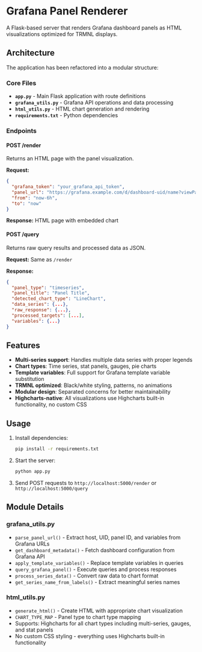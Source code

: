 # Grafana Panel Renderer

A Flask-based server that renders Grafana dashboard panels as HTML visualizations optimized for TRMNL displays.

## Architecture

The application has been refactored into a modular structure:

### Core Files

- **`app.py`** - Main Flask application with route definitions
- **`grafana_utils.py`** - Grafana API operations and data processing
- **`html_utils.py`** - HTML chart generation and rendering
- **`requirements.txt`** - Python dependencies

### Endpoints

#### POST /render
Returns an HTML page with the panel visualization.

**Request:**
```json
{
  "grafana_token": "your_grafana_api_token",
  "panel_url": "https://grafana.example.com/d/dashboard-uid/name?viewPanel=123",
  "from": "now-6h",
  "to": "now"
}
```

**Response:** HTML page with embedded chart

#### POST /query
Returns raw query results and processed data as JSON.

**Request:** Same as `/render`

**Response:**
```json
{
  "panel_type": "timeseries",
  "panel_title": "Panel Title",
  "detected_chart_type": "LineChart",
  "data_series": {...},
  "raw_response": {...},
  "processed_targets": [...],
  "variables": {...}
}
```

## Features

- **Multi-series support**: Handles multiple data series with proper legends
- **Chart types**: Time series, stat panels, gauges, pie charts
- **Template variables**: Full support for Grafana template variable substitution
- **TRMNL optimized**: Black/white styling, patterns, no animations
- **Modular design**: Separated concerns for better maintainability
- **Highcharts-native**: All visualizations use Highcharts built-in functionality, no custom CSS

## Usage

1. Install dependencies:
   ```bash
   pip install -r requirements.txt
   ```

2. Start the server:
   ```bash
   python app.py
   ```

3. Send POST requests to `http://localhost:5000/render` or `http://localhost:5000/query`

## Module Details

### grafana_utils.py
- `parse_panel_url()` - Extract host, UID, panel ID, and variables from Grafana URLs
- `get_dashboard_metadata()` - Fetch dashboard configuration from Grafana API
- `apply_template_variables()` - Replace template variables in queries
- `query_grafana_panel()` - Execute queries and process responses
- `process_series_data()` - Convert raw data to chart format
- `get_series_name_from_labels()` - Extract meaningful series names

### html_utils.py
- `generate_html()` - Create HTML with appropriate chart visualization
- `CHART_TYPE_MAP` - Panel type to chart type mapping
- Supports: Highcharts for all chart types including multi-series, gauges, and stat panels
- No custom CSS styling - everything uses Highcharts built-in functionality